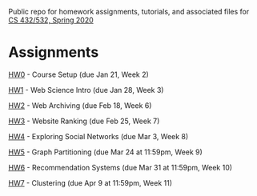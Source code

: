 Public repo for homework assignments, tutorials, and associated files for [CS 432/532, Spring 2020](https://www.cs.odu.edu/~mweigle/CS432-S20)

# Assignments

[HW0](HW0.md) - Course Setup (due Jan 21, Week 2) 

[HW1](HW1.md) - Web Science Intro (due Jan 28, Week 3)

[HW2](HW2.md) - Web Archiving (due Feb 18, Week 6)

[HW3](HW3.md) - Website Ranking (due Feb 25, Week 7)

[HW4](HW4.md) - Exploring Social Networks (due Mar 3, Week 8)

[HW5](HW5.md) - Graph Partitioning (due Mar 24 at 11:59pm, Week 9)

[HW6](HW6.md) - Recommendation Systems (due Mar 31 at 11:59pm, Week 10)

[HW7](HW7.md) - Clustering (due Apr 9 at 11:59pm, Week 11)
